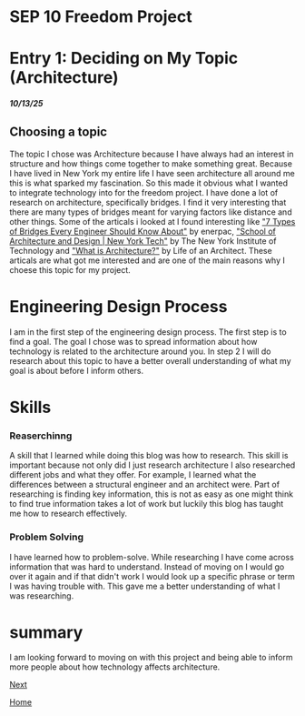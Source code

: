 <h1> SEP 10 Freedom Project</h1>
<h1>Entry 1: Deciding on My Topic (Architecture)</h1>
<h5>10/13/25</h5>
<h2>Choosing a topic</h2>
<p>The topic I chose was Architecture because I have always had an interest in structure and how things come together to make something great. Because I have lived in New York my entire life I have seen architecture all around me this is what sparked my fascination. So this made it obvious what I wanted to integrate technology into for the freedom project. I have done a lot of research on architecture, specifically bridges. I find it very interesting that there are many types of bridges meant for varying factors like distance and other things. Some of the articals i looked at I found interesting like <a href="https://blog.enerpac.com/7-types-of-bridges-every-engineer-should-know-about/" target="_blank">"7 Types of Bridges Every Engineer Should Know About"</a> by enerpac, <a href="https://www.nyit.edu/academics/architecture-and-design/" target="_blank">"School of Architecture and Design | New York Tech"</a> by  The New York Institute of Technology and <a href="https://www.lifeofanarchitect.com/what-is-architecture-2/" target="_blank">"What is Architecture?"</a> by Life of an Architect. These articals are what got me interested and are one of the main reasons why I choese this topic for my project.</p>

<h1>Engineering Design Process</h1>
<p>I am in the first step of the engineering design process. The first step is to find a goal. The goal I chose was to spread information about how technology is related to the architecture around you. In step 2 I will do research about this topic to have a better overall understanding of what my goal is about before I inform others. </p>

<h1>Skills</h1>

<h3>Reaserchinng</h3>
<p>A skill that I learned while doing this blog was how to research. This skill is important because not only did I just research architecture I also researched different jobs and what they offer. For example, I learned what the differences between a structural engineer and an architect were. Part of researching is finding key information, this is not as easy as one might think to find true information takes a lot of work but luckily this blog has taught me how to research effectively. 
<h3>Problem Solving </h3>
 I have learned how to problem-solve. While researching I have come across information that was hard to understand. Instead of moving on I would go over it again and if that didn't work I would look up a specific phrase or term I was having trouble with. This gave me a better understanding of what I was researching.
</p>
<h1>summary</h1>
<p>I am looking forward to moving on with this project and being able to inform more people about how technology affects architecture.</p>



[Next](entry02.md)

[Home](../README.md)
